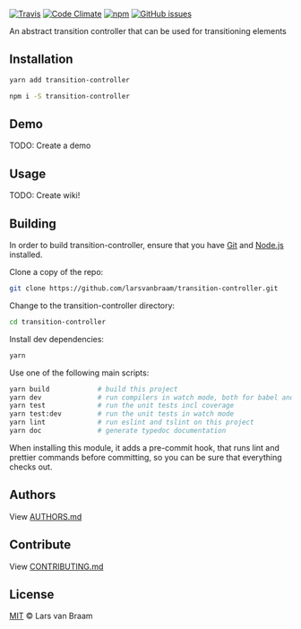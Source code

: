 [![Travis](https://img.shields.io/travis/larsvanbraam/transition-controller.svg?maxAge=2592000)](https://travis-ci.org/larsvanbraam/transition-controller)
[![Code Climate](https://img.shields.io/codeclimate/github/larsvanbraam/transition-controller.svg?maxAge=2592000)](https://codeclimate.com/github/larsvanbraam/transition-controller)
[![npm](https://img.shields.io/npm/dm/transition-controller.svg?maxAge=2592000)](https://www.npmjs.com/package/transition-controller)
[![GitHub issues](https://img.shields.io/github/issues/larsvanbraam/transition-controller.svg?style=flat-square)](https://github.com/larsvanbraam/transition-controller/issues)

An abstract transition controller that can be used for transitioning elements

## Installation

```sh
yarn add transition-controller
```

```sh
npm i -S transition-controller
```

## Demo
TODO: Create a demo

## Usage
TODO: Create wiki!

## Building

In order to build transition-controller, ensure that you have [Git](http://git-scm.com/downloads) and [Node.js](http://nodejs.org/) installed.

Clone a copy of the repo:
```sh
git clone https://github.com/larsvanbraam/transition-controller.git
```

Change to the transition-controller directory:
```sh
cd transition-controller
```

Install dev dependencies:
```sh
yarn
```

Use one of the following main scripts:
```sh
yarn build            # build this project
yarn dev              # run compilers in watch mode, both for babel and typescript
yarn test             # run the unit tests incl coverage
yarn test:dev         # run the unit tests in watch mode
yarn lint             # run eslint and tslint on this project
yarn doc              # generate typedoc documentation
```

When installing this module, it adds a pre-commit hook, that runs lint and prettier commands
before committing, so you can be sure that everything checks out.

## Authors
View [AUTHORS.md](./AUTHORS.md)

## Contribute
View [CONTRIBUTING.md](./CONTRIBUTING.md)

## License
[MIT](./LICENSE) © Lars van Braam
